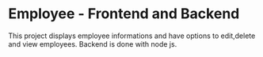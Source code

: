 # Employee - Frontend and Backend

This project displays employee informations and have options to edit,delete and view employees.
Backend is done with node js.
